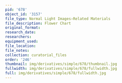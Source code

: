 ```yaml
---
pid: '678'
object_id: '3157'
file_type: Normal Light Images›Related Materials
file_description: Flower Chart
original_format:
research_date:
researchers:
equipment_used:
file_location:
file_notes:
collection: curatorial_files
order: '246'
thumbnail: img/derivatives/simple/678/thumbnail.jpg
fullwidth: img/derivatives/simple/678/fullwidth.jpg
full: img/derivatives/simple/678/fullwidth.jpg
---
```

